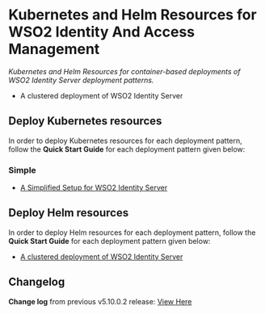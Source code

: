 # Kubernetes and Helm Resources for WSO2 Identity And Access Management

*Kubernetes and Helm Resources for container-based deployments of WSO2 Identity Server deployment patterns.*

* A clustered deployment of WSO2 Identity Server

## Deploy Kubernetes resources

In order to deploy Kubernetes resources for each deployment pattern, follow the **Quick Start Guide** for each deployment pattern
given below:

### Simple

* [A Simplified Setup for WSO2 Identity Server](simple/README.md)

## Deploy Helm resources

In order to deploy Helm resources for each deployment pattern, follow the **Quick Start Guide** for each deployment pattern
given below:

* [A clustered deployment of WSO2 Identity Server](advanced/is-pattern-1/README.md)

## Changelog

**Change log** from previous v5.10.0.2 release: [View Here](CHANGELOG.md)
